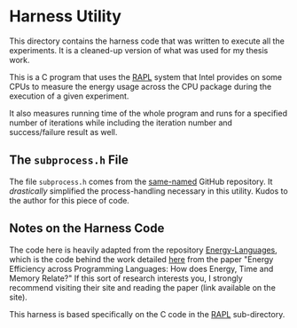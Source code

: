 # Harness Utility

This directory contains the harness code that was written to execute all the
experiments. It is a cleaned-up version of what was used for my thesis work.

This is a C program that uses the
[RAPL](https://en.wikipedia.org/wiki/Running_average_power_limit) system that
Intel provides on some CPUs to measure the energy usage across the CPU package
during the execution of a given experiment.

It also measures running time of the whole program and runs for a specified
number of iterations while including the iteration number and success/failure
result as well.

## The `subprocess.h` File

The file `subprocess.h` comes from the
[same-named](https://github.com/sheredom/subprocess.h) GitHub repository. It
_drastically_ simplified the process-handling necessary in this utility. Kudos
to the author for this piece of code.

## Notes on the Harness Code

The code here is heavily adapted from the repository
[Energy-Languages](https://github.com/greensoftwarelab/Energy-Languages), which
is the code behind the work detailed
[here](https://sites.google.com/view/energy-efficiency-languages) from the
paper "Energy Efficiency across Programming Languages: How does Energy, Time
and Memory Relate?" If this sort of research interests you, I strongly
recommend visiting their site and reading the paper (link available on the
site).

This harness is based specifically on the C code in the
[RAPL](https://github.com/greensoftwarelab/Energy-Languages/tree/master/RAPL)
sub-directory.
